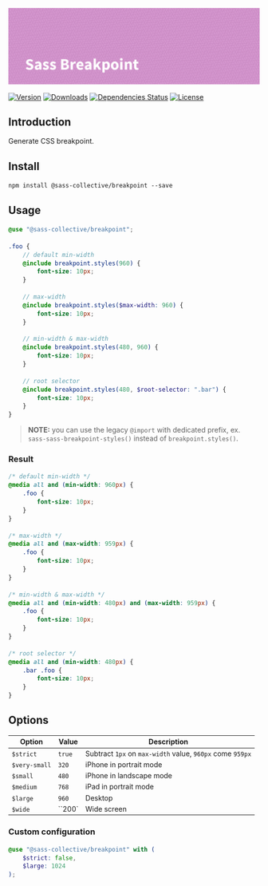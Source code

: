 ![Sass Breakpoint](.github/banner.png)

[![Version](https://flat.badgen.net/npm/v/@sass-collective/breakpoint)](https://www.npmjs.com/package/@sass-collective/breakpoint)
[![Downloads](https://flat.badgen.net/npm/dt/@sass-collective/breakpoint)](https://www.npmjs.com/package/@sass-collective/breakpoint)
[![Dependencies Status](https://david-dm.org/sass-collective/sass-collective/status.svg?style=flat-square&path=packages/breakpoint)](https://david-dm.org/sass-collective/sass-collective?path=packages/breakpoint)
[![License](https://flat.badgen.net/github/license/sass-collective/sass-collective)](https://flat.badgen.net/github/license/sass-collective/sass-collective)

## Introduction

Generate CSS breakpoint.

## Install

    npm install @sass-collective/breakpoint --save

## Usage

```scss
@use "@sass-collective/breakpoint";

.foo {
    // default min-width
    @include breakpoint.styles(960) {
        font-size: 10px;
    }

    // max-width
    @include breakpoint.styles($max-width: 960) {
        font-size: 10px;
    }

    // min-width & max-width
    @include breakpoint.styles(480, 960) {
        font-size: 10px;
    }

    // root selector
    @include breakpoint.styles(480, $root-selector: ".bar") {
        font-size: 10px;
    }
}
```

> **NOTE:** you can use the legacy `@import` with dedicated prefix, ex. `sass-sass-breakpoint-styles()` instead of `breakpoint.styles()`.

### Result

```css
/* default min-width */
@media all and (min-width: 960px) {
    .foo {
        font-size: 10px;
    }
}

/* max-width */
@media all and (max-width: 959px) {
    .foo {
        font-size: 10px;
    }
}

/* min-width & max-width */
@media all and (min-width: 480px) and (max-width: 959px) {
    .foo {
        font-size: 10px;
    }
}

/* root selector */
@media all and (min-width: 480px) {
    .bar .foo {
        font-size: 10px;
    }
}
```

## Options

| Option | Value | Description |
| --- | --- | --- |
| `$strict` | `true` | Subtract `1px` on `max-width` value, `960px` come `959px` |
| `$very-small` | `320` | iPhone in portrait mode |
| `$small` | `480` | iPhone in landscape mode |
| `$medium` | `768` | iPad in portrait mode |
| `$large` | `960` | Desktop |
| `$wide` | ``200` | Wide screen |

### Custom configuration

```scss
@use "@sass-collective/breakpoint" with (
    $strict: false,
    $large: 1024
);
```
